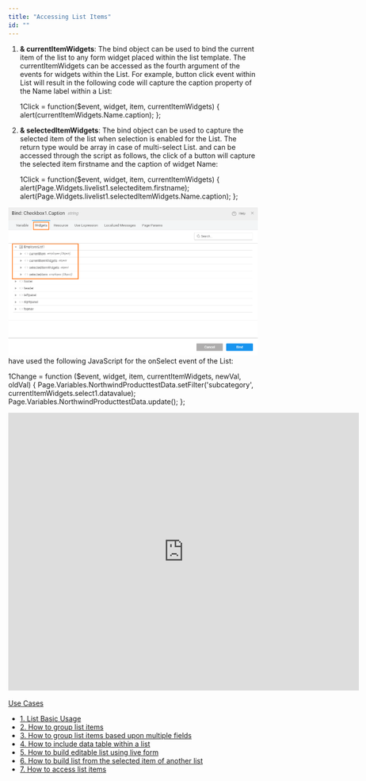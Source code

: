```yaml
---
title: "Accessing List Items"
id: ""
---
```


1. **& currentItemWidgets**: The bind object can be used to bind the current item of the list to any form widget placed within the list template. The currentItemWidgets can be accessed as the fourth argument of the events for widgets within the List. For example, button click event within List will result in the following code will capture the caption property of the Name label within a List:
    
    1Click = function($event, widget, item, currentItemWidgets) {
            alert(currentItemWidgets.Name.caption);
        };
    
2. **& selectedItemWidgets**: The bind object can be used to capture the selected item of the list when selection is enabled for the List. The return type would be array in case of multi-select List. and can be accessed through the script as follows, the click of a button will capture the selected item firstname and the caption of widget Name:
    
    1Click = function($event, widget, item, currentItemWidgets) {
            alert(Page.Widgets.livelist1.selecteditem.firstname);
            alert(Page.Widgets.livelist1.selectedItemWidgets.Name.caption);
        };
    

[![](../assets/list_bind.png)](../assets/list_bind.png) have used the following JavaScript for the onSelect event of the List:

1Change = function ($event, widget, item, currentItemWidgets, newVal, oldVal) {
    Page.Variables.NorthwindProducttestData.setFilter('subcategory', currentItemWidgets.select1.datavalue);
    Page.Variables.NorthwindProducttestData.update();
};

<iframe width="708" height="560" src="https://docs.google.com/presentation/d/e/2PACX-1vSaqO-P670e2Y7PA9bKWPnjAcHbVjcAgMuzSF-h0pdOpEnqLARo_LhX_wgiFkOG76Dd_W8_00NxMp-4/embed?start=false&amp;loop=false&amp;delayms=3000" frameborder="0" allowfullscreen="allowfullscreen" mozallowfullscreen="mozallowfullscreen" webkitallowfullscreen="webkitallowfullscreen"></iframe>

[Use Cases](/learn/app-development/widgets/datalive/list/list-use-cases/)

- [1\. List Basic Usage](/learn/app-development/widgets/datalive/list/list-basic-usage/)
- [2\. How to group list items](/learn/how-tos/list-grouped/)
- [3\. How to group list items based upon multiple fields](/learn/how-tos/list-multi-grouped/)
- [4\. How to include data table within a list](/learn/how-tos/list-data-table/)
- [5\. How to build editable list using live form](/learn/how-tos/building-editable-list/)
- [6\. How to build list from the selected item of another list](/learn/how-tos/building-cascading-lists/)
- [7\. How to access list items](/learn/how-tos/list-item-access/)
